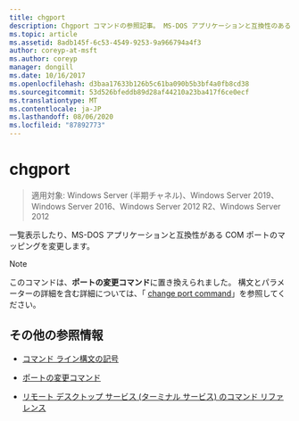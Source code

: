 ```yaml
---
title: chgport
description: Chgport コマンドの参照記事。 MS-DOS アプリケーションと互換性のある COM ポートマッピングを一覧表示または変更します。
ms.topic: article
ms.assetid: 8adb145f-6c53-4549-9253-9a966794a4f3
author: coreyp-at-msft
ms.author: coreyp
manager: dongill
ms.date: 10/16/2017
ms.openlocfilehash: d3baa17633b126b5c61ba090b5b3bf4a0fb8cd38
ms.sourcegitcommit: 53d526bfeddb89d28af44210a23ba417f6ce0ecf
ms.translationtype: MT
ms.contentlocale: ja-JP
ms.lasthandoff: 08/06/2020
ms.locfileid: "87892773"
---
```

# <a name="chgport"></a>chgport

> 適用対象: Windows Server (半期チャネル)、Windows Server 2019、Windows Server 2016、Windows Server 2012 R2、Windows Server 2012

一覧表示したり、MS-DOS アプリケーションと互換性がある COM ポートのマッピングを変更します。

> [!NOTE]
> このコマンドは、**ポートの変更コマンド**に置き換えられました。 構文とパラメーターの詳細を含む詳細については、「 [change port command](change-port.md)」を参照してください。

## <a name="additional-references"></a>その他の参照情報

- [コマンド ライン構文の記号](command-line-syntax-key.md)

- [ポートの変更コマンド](change-port.md)

- [リモート デスクトップ サービス (ターミナル サービス) のコマンド リファレンス](remote-desktop-services-terminal-services-command-reference.md)
